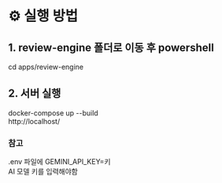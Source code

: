 # ⚙️ 실행 방법

## 1. review-engine 폴더로 이동 후 powershell
cd apps/review-engine

## 2. 서버 실행
docker-compose up --build\
http://localhost/


### 참고
.env 파일에 GEMINI_API_KEY=키\
AI 모델 키를 입력해야함
